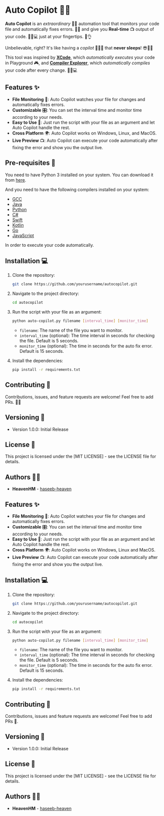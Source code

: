 # Auto Copilot 🌙✨

**Auto Copilot** is an _extraordinary_ 🌟🔧 automation tool that monitors your code file and automatically fixes errors. 🚀💡 
and give you **Real-time** 📺 output of your code. 🎯🔧💻 just at your fingertips. 🤩👌

Unbelievable, right? It's like having a _copilot_ 🚁👨‍✈️ that **never sleeps**! 😎🌙✨

This tool was inspired by [**XCode**](https://developer.apple.com/xcode/), which _automatically executes_ your code in Playground 🎮, and [**Compiler Explorer**](https://godbolt.org/), which _automatically compiles_ your code after every change. 🎯🔧💻


## Features ✨

- **File Monitoring** 📂: Auto Copilot watches your file for changes and automatically fixes errors.
- **Customizable** 🎛️: You can set the interval time and monitor time according to your needs.
- **Easy to Use** 🚀: Just run the script with your file as an argument and let Auto Copilot handle the rest.
- **Cross Platform** 🌍: Auto Copilot works on Windows, Linux, and MacOS.
- **Live Preview** 📺: Auto Copilot can execute your code automatically after fixing the error and show you the output live.

## Pre-requisites 📝

You need to have Python 3 installed on your system. You can download it from [here](https://www.python.org/downloads/).

And you need to have the following compilers installed on your system:
- [GCC](https://gcc.gnu.org/)
- [Java](https://www.java.com/en/)
- [Python](https://www.python.org/)
- [C#](https://docs.microsoft.com/en-us/dotnet/csharp/)
- [Swift](https://swift.org/)
- [Kotlin](https://kotlinlang.org/)
- [Go](https://golang.org/)
- [JavaScript](https://www.javascript.com/)

In order to execute your code automatically.

## Installation 💻

1. Clone the repository:
    ```sh
    git clone https://github.com/yourusername/autocopilot.git
    ```

2. Navigate to the project directory:
    ```sh
    cd autocopilot
    ```

3. Run the script with your file as an argument:
    ```sh
    python auto-copilot.py filename [interval_time] [monitor_time]
    ```

    - `filename`: The name of the file you want to monitor.
    - `interval_time` (optional): The time interval in seconds for checking the file. Default is 5 seconds.
    - `monitor_time` (optional): The time in seconds for the auto fix error. Default is 15 seconds.

4. Install the dependencies:
    ```sh
    pip install -r requirements.txt
    ```

## Contributing 🤝
Contributions, issues, and feature requests are welcome! Feel free to add PRs. 🚀🙌

## Versioning 📌
- Version 1.0.0: Initial Release

## License 📜
This project is licensed under the [MIT LICENSE] - see the LICENSE file for details.

## Authors 👨‍💻
- **HeavenHM** - [haseeb-heaven](https://github.com/haseeb-heaven)


## Features ✨

- **File Monitoring** 📂: Auto Copilot watches your file for changes and automatically fixes errors.
- **Customizable** 🎛️: You can set the interval time and monitor time according to your needs.
- **Easy to Use** 🚀: Just run the script with your file as an argument and let Auto Copilot handle the rest.
- **Cross Platform** 🌍: Auto Copilot works on Windows, Linux and MacOS.
- **Live Preview** 📺: Auto Copilot can execute your code automatically after fixing the error and show you the output live.


## Installation 💻

1. Clone the repository:
    ```sh
    git clone https://github.com/yourusername/autocopilot.git
    ```

2. Navigate to the project directory:
    ```sh
    cd autocopilot
    ```

3. Run the script with your file as an argument:
    ```sh
    python auto-copilot.py filename [interval_time] [monitor_time]
    ```

    - `filename`: The name of the file you want to monitor.
    - `interval_time` (optional): The time interval in seconds for checking the file. Default is 5 seconds.
    - `monitor_time` (optional): The time in seconds for the auto fix error. Default is 15 seconds.

4. Install the dependencies:
    ```sh
    pip install -r requirements.txt
    ```




## Contributing 🤝
Contributions, issues and feature requests are welcome! Feel free to add PRs 🚀.

## Versioning 📌
- Version 1.0.0: Initial Release

## License 📜
This project is licensed under the [MIT LICENSE] - see the LICENSE file for details.

## Authors 👨‍💻
- **HeavenHM** - [haseeb-heaven](https://github.com/haseeb-heaven)
